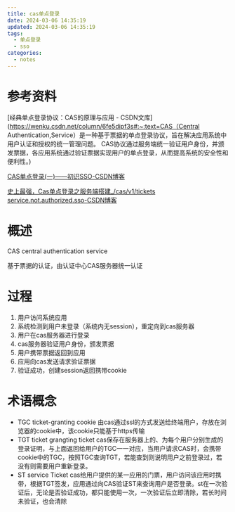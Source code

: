 ```yaml
---
title: cas单点登录
date: 2024-03-06 14:35:19
updated: 2024-03-06 14:35:19
tags:
  - 单点登录
  - sso
categories:
  - notes
---
```


# 参考资料

[经典单点登录协议：CAS的原理与应用 - CSDN文库](https://wenku.csdn.net/column/6fe5dipf3s#:~:text=CAS（Central Authentication,Service）是一种基于票据的单点登录协议，旨在解决应用系统中用户认证和授权的统一管理问题。 CAS协议通过服务端统一验证用户身份，并颁发票据，各应用系统通过验证票据实现用户的单点登录，从而提高系统的安全性和便利性。)

[CAS单点登录(一)——初识SSO-CSDN博客](https://blog.csdn.net/Anumbrella/article/details/80821486)

[史上最强，Cas单点登录之服务端搭建_/cas/v1/tickets service.not.authorized.sso-CSDN博客](https://blog.csdn.net/numbbe/article/details/112175435)

# 概述

CAS central authentication service

基于票据的认证，由认证中心CAS服务器统一认证

# 过程

1. 用户访问系统应用
2. 系统检测到用户未登录（系统内无session），重定向到cas服务器
3. 用户在cas服务器进行登录
4. cas服务器验证用户身份，颁发票据
5. 用户携带票据返回到应用
6. 应用向cas发送请求验证票据
7. 验证成功，创建session返回携带cookie

# 术语概念

- TGC ticket-granting cookie
    由cas通过ssl的方式发送给终端用户，存放在浏览器的cookie中，该cookie只能基于https传输
- TGT ticket grangting ticket
    cas保存在服务器上的、为每个用户分别生成的登录证明，与上面返回给用户的TGC一一对应，当用户请求CAS时，会携带cookie中的TGC，按照TGC查询TGT，若能查到则说明用户之前登录过，若没有则需要用户重新登录。
- ST service Ticket
    cas给用户提供的某一应用的门票，用户访问该应用时携带，根据TGT签发，应用通过向CAS验证ST来查询用户是否登录。st在一次验证后，无论是否验证成功，都只能使用一次，一次验证后立即清除，若长时间未验证，也会清除

